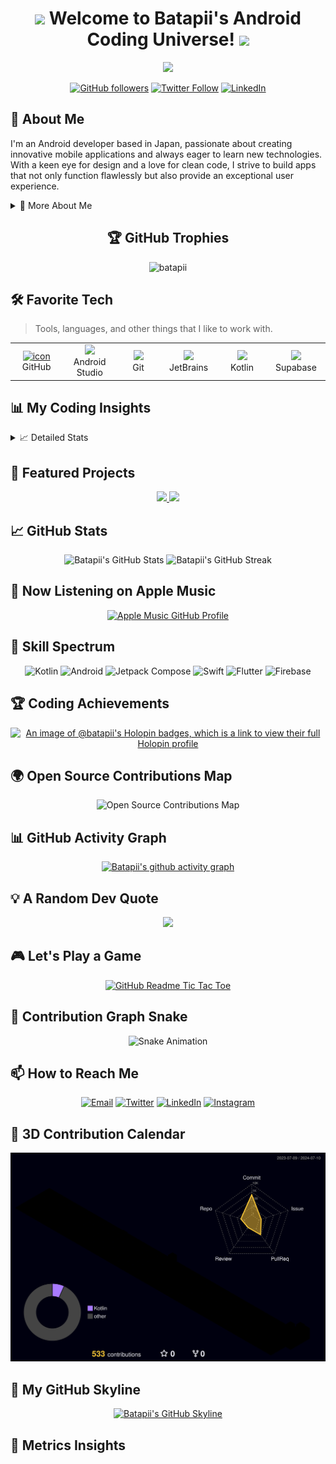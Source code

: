 <h1 align="center">
  <img src="https://media.giphy.com/media/hvRJCLFzcasrR4ia7z/giphy.gif" width="28">
  Welcome to Batapii's Android Coding Universe!
  <img src="https://media.giphy.com/media/hvRJCLFzcasrR4ia7z/giphy.gif" width="28">
</h1>

<p align="center">
  <img src="https://readme-typing-svg.herokuapp.com/?lines=Android+Developer+in+Japan;Always%20learning%20new%20things&font=Fira%20Code&center=true&width=440&height=45&color=f75c7e&vCenter=true&size=22">
</p>

<div align="center">
  
[![GitHub followers](https://img.shields.io/github/followers/batapii?style=social)](https://github.com/batapii)
[![Twitter Follow](https://img.shields.io/twitter/follow/batapii?style=social)](https://twitter.com/batapii3939)
[![LinkedIn](https://img.shields.io/badge/-LinkedIn-blue?style=flat-square&logo=Linkedin&logoColor=white&link=https://www.linkedin.com/in/batapii/)](https://www.linkedin.com/in/batapii/)

</div>

## 🚀 About Me
I'm an Android developer based in Japan, passionate about creating innovative mobile applications and always eager to learn new technologies. With a keen eye for design and a love for clean code, I strive to build apps that not only function flawlessly but also provide an exceptional user experience.

<details>
<summary>🌟 More About Me</summary>

- 🔭 I'm currently working on revolutionizing mobile productivity apps
- 🌱 I'm currently learning Kotlin Multiplatform and Jetpack Compose
- 👯 I'm looking to collaborate on open-source Android projects
- 💬 Ask me about Android development, Kotlin, and mobile UX design
- ⚡ Fun fact: I can solve a Rubik's cube in under 2 minutes!

</details>

<h2 align="center">🏆 GitHub Trophies</h2>
<p align="center">
  <img src="https://github-profile-trophy.vercel.app/?username=batapii&theme=nord&column=7&no-frame=true&no-bg=true&rank=SECRET,SSS,SS,S,AAA,AA,A,B,C,?" alt="batapii" />
</p>

## 🛠️ Favorite Tech

> Tools, languages, and other things that I like to work with.

<table>
  <tr>
    <td align="center" width="96">
      <a href="#macropower-tech">
        <img src="https://techstack-generator.vercel.app/github-icon.svg" alt="icon" width="65" height="65" />
      </a>
      <br>GitHub
    </td>
    <td align="center" width="96">
      <a href="#macropower-tech">
        <img src="https://cdn.jsdelivr.net/gh/devicons/devicon@latest/icons/androidstudio/androidstudio-original-wordmark.svg" />
      </a>
      <br>Android Studio
    </td>
     <td align="center" width="96">
      <a href="#macropower-tech">
         <img src="https://cdn.jsdelivr.net/gh/devicons/devicon@latest/icons/git/git-original.svg" />
      </a>
      <br>Git
    </td>
        <td align="center" width="96">
      <a href="#macropower-tech">
       <img src="https://cdn.jsdelivr.net/gh/devicons/devicon@latest/icons/jetbrains/jetbrains-original.svg" />
      </a>
      <br>JetBrains
    </td>
        <td align="center" width="96">
      <a href="#macropower-tech">
        <img src="https://cdn.jsdelivr.net/gh/devicons/devicon@latest/icons/kotlin/kotlin-original.svg" />
      </a>
      <br>Kotlin
    </td>
        <td align="center" width="96">
      <a href="#macropower-tech">
        <img src="https://cdn.jsdelivr.net/gh/devicons/devicon@latest/icons/supabase/supabase-original.svg" />
      </a>
      <br>Supabase
    </td>
  </tr>
</table>

## 📊 My Coding Insights

<details>
<summary>📈 Detailed Stats</summary>

<!--START_SECTION:waka-->
![Code Time](http://img.shields.io/badge/Code%20Time-181%20hrs%2023%20mins-blue)

![Lines of code](https://img.shields.io/badge/From%20Hello%20World%20I%27ve%20Written-48.6%20thousand%20lines%20of%20code-blue)

**I'm an Early 🐤** 

```text
🌞 Morning                199 commits         ███████░░░░░░░░░░░░░░░░░░   27.37 % 
🌆 Daytime                324 commits         ███████████░░░░░░░░░░░░░░   44.57 % 
🌃 Evening                92 commits          ███░░░░░░░░░░░░░░░░░░░░░░   12.65 % 
🌙 Night                  112 commits         ████░░░░░░░░░░░░░░░░░░░░░   15.41 % 
```
📅 **I'm Most Productive on Wednesday** 

```text
Monday                   155 commits         █████░░░░░░░░░░░░░░░░░░░░   21.32 % 
Tuesday                  64 commits          ██░░░░░░░░░░░░░░░░░░░░░░░   08.80 % 
Wednesday                217 commits         ███████░░░░░░░░░░░░░░░░░░   29.85 % 
Thursday                 115 commits         ████░░░░░░░░░░░░░░░░░░░░░   15.82 % 
Friday                   98 commits          ███░░░░░░░░░░░░░░░░░░░░░░   13.48 % 
Saturday                 56 commits          ██░░░░░░░░░░░░░░░░░░░░░░░   07.70 % 
Sunday                   22 commits          █░░░░░░░░░░░░░░░░░░░░░░░░   03.03 % 
```


📊 **This Week I Spent My Time On** 

```text
💬 Programming Languages: 
Other                    2 hrs 20 mins       ███████████████░░░░░░░░░░   60.45 % 
Kotlin                   1 hr 20 mins        █████████░░░░░░░░░░░░░░░░   34.57 % 
Figma Design             9 mins              █░░░░░░░░░░░░░░░░░░░░░░░░   04.22 % 
Text                     1 min               ░░░░░░░░░░░░░░░░░░░░░░░░░   00.68 % 
Swift                    0 secs              ░░░░░░░░░░░░░░░░░░░░░░░░░   00.07 % 

🔥 Editors: 
Chrome                   1 hr 15 mins        ████████░░░░░░░░░░░░░░░░░   32.51 % 
Android Studio           1 hr 5 mins         ███████░░░░░░░░░░░░░░░░░░   28.44 % 
Slack                    1 hr 4 mins         ███████░░░░░░░░░░░░░░░░░░   27.99 % 
Xcode                    15 mins             ██░░░░░░░░░░░░░░░░░░░░░░░   06.83 % 
Figma                    9 mins              █░░░░░░░░░░░░░░░░░░░░░░░░   04.22 % 

🐱‍💻 Projects: 
ToDoSNS                  2 hrs 3 mins        █████████████░░░░░░░░░░░░   53.21 % 
Unknown Project          1 hr 14 mins        ████████░░░░░░░░░░░░░░░░░   32.16 % 
batapii                  30 mins             ███░░░░░░░░░░░░░░░░░░░░░░   13.14 % 
profile                  1 min               ░░░░░░░░░░░░░░░░░░░░░░░░░   00.70 % 
ToDoKMP                  0 secs              ░░░░░░░░░░░░░░░░░░░░░░░░░   00.43 % 

💻 Operating System: 
Mac                      3 hrs 52 mins       █████████████████████████   100.00 % 
```


 Last Updated on 06/07/2024 11:14:35 UTC
<!--END_SECTION:waka-->

</details>

## 🌟 Featured Projects

<div align="center">
  <a href="https://github.com/batapii/ToDoSNS">
    <img src="https://github-readme-stats.vercel.app/api/pin/?username=batapii&repo=ToDoSNS&theme=radical" />
  </a>
  <a href="https://github.com/batapii/batapii">
    <img src="https://github-readme-stats.vercel.app/api/pin/?username=batapii&repo=batapii&theme=radical" />
  </a>
</div>

## 📈 GitHub Stats

<div align="center">
  <img src="https://github-readme-stats.vercel.app/api?username=batapii&show_icons=true&theme=radical" alt="Batapii's GitHub Stats" />
  <img src="https://github-readme-streak-stats.herokuapp.com/?user=batapii&theme=radical" alt="Batapii's GitHub Streak" />
</div>

## 🎵 Now Listening on Apple Music

<div align="center">
  
[![Apple Music GitHub Profile](https://apple-music-github-profile.rayriffy.com/theme/dark.svg)](https://music.apple.com/profile/batapii)

</div>

## 🌈 Skill Spectrum

<div align="center">

![Kotlin](https://img.shields.io/badge/Kotlin-0095D5?style=for-the-badge&logo=kotlin&logoColor=white)
![Android](https://img.shields.io/badge/Android-3DDC84?style=for-the-badge&logo=android&logoColor=white)
![Jetpack Compose](https://img.shields.io/badge/Jetpack%20Compose-4285F4?style=for-the-badge&logo=jetpackcompose&logoColor=white)
![Swift](https://img.shields.io/badge/Swift-FA7343?style=for-the-badge&logo=swift&logoColor=white)
![Flutter](https://img.shields.io/badge/Flutter-02569B?style=for-the-badge&logo=flutter&logoColor=white)
![Firebase](https://img.shields.io/badge/Firebase-FFCA28?style=for-the-badge&logo=firebase&logoColor=black)

</div>

## 🏆 Coding Achievements

<div align="center">

[![An image of @batapii's Holopin badges, which is a link to view their full Holopin profile](https://holopin.me/batapii)](https://holopin.io/@batapii)

</div>

## 🌍 Open Source Contributions Map

<div align="center">
  
![Open Source Contributions Map](https://contributor.wtf/image?githubusername=batapii&year=2023)

</div>

## 📊 GitHub Activity Graph

<div align="center">
  
[![Batapii's github activity graph](https://github-readme-activity-graph.vercel.app/graph?username=batapii&theme=react-dark)](https://github.com/ashutosh00710/github-readme-activity-graph)

</div>

## 💡 A Random Dev Quote

<div align="center">

![](https://quotes-github-readme.vercel.app/api?type=horizontal&theme=radical)

</div>

## 🎮 Let's Play a Game

<div align="center">
  
[![GitHub Readme Tic Tac Toe](https://github-readme-tictactoe.vercel.app/api?username=batapii&theme=dark&stroke=5aff5a)](https://github.com/batapii/github-readme-tictactoe)

</div>

## 🐍 Contribution Graph Snake

<div align="center">
  <img src="https://raw.githubusercontent.com/batapii/batapii/output/github-contribution-grid-snake-dark.svg" alt="Snake Animation" />
</div>

## 📫 How to Reach Me

<div align="center">
  
[![Email](https://img.shields.io/badge/Email-D14836?style=for-the-badge&logo=gmail&logoColor=white)](mailto:your.email@example.com)
[![Twitter](https://img.shields.io/badge/Twitter-1DA1F2?style=for-the-badge&logo=twitter&logoColor=white)](https://twitter.com/batapii)
[![LinkedIn](https://img.shields.io/badge/LinkedIn-0077B5?style=for-the-badge&logo=linkedin&logoColor=white)](https://www.linkedin.com/in/batapii/)
[![Instagram](https://img.shields.io/badge/Instagram-E4405F?style=for-the-badge&logo=instagram&logoColor=white)](https://www.instagram.com/batapii/)

</div>

## 🚀 3D Contribution Calendar

<div align="center">
  
![](./profile-3d-contrib/profile-night-rainbow.svg)

</div>

## 🎨 My GitHub Skyline

<div align="center">
  <a href="https://skyline.github.com/batapii/2023" target="_blank">
    <img src="https://github.com/batapii/batapii/assets/your-asset-number/github-skyline.gif" width="600" alt="Batapii's GitHub Skyline">
  </a>
</div>

## 🌠 Metrics Insights

<div align="center">
  <img src="https://metrics.lecoq.io/batapii?template=classic&base.header=0&base.activity=0&base.community=0&base.
